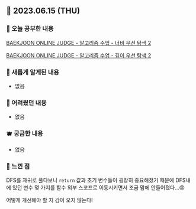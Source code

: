 ## 🍰 2023.06.15 (THU)

### 🍑 오늘 공부한 내용

[BAEKJOON ONLINE JUDGE - 알고리즘 수업 - 너비 우선 탐색 2](https://github.com/merryfraise/algorithms/blob/main/baekjoon/silver/230615/%EC%95%8C%EA%B3%A0%EB%A6%AC%EC%A6%98%20%EC%88%98%EC%97%85%20-%20%EB%84%88%EB%B9%84%20%EC%9A%B0%EC%84%A0%20%ED%83%90%EC%83%89%202.js "BAEKJOON ONLINE JUDGE - 알고리즘 수업 - 너비 우선 탐색 2")

[BAEKJOON ONLINE JUDGE - 알고리즘 수업 - 깊이 우선 탐색 2](https://github.com/merryfraise/algorithms/blob/main/baekjoon/silver/230615/%EC%95%8C%EA%B3%A0%EB%A6%AC%EC%A6%98%20%EC%88%98%EC%97%85%20-%20%EA%B9%8A%EC%9D%B4%20%EC%9A%B0%EC%84%A0%20%ED%83%90%EC%83%89%202.js "BAEKJOON ONLINE JUDGE - 알고리즘 수업 - 깊이 우선 탐색 2")

### 🍓 새롭게 알게된 내용

-   없음

### 🍒 어려웠던 내용

-   없음

### 🫐 궁금한 내용

-   없음

### 🐰 느낀 점

DFS를 재귀로 풀다보니 `return` 값과 초기 변수들이 굉장히 중요해졌기 때문에 DFS내에 있던 변수 몇 가지를 함수 외부 스코프로 이동시키면서 조금 맘에 안들어졌다...😡

어떻게 개선해야 할 지 감이 오지 않는다!
